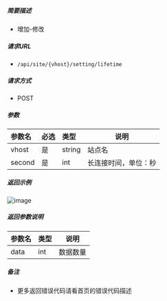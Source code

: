 

    
##### 简要描述

- 增加-修改

##### 请求URL
- ` /api/site/{vhost}/setting/lifetime `
  
##### 请求方式
- POST 

##### 参数

|参数名|必选|类型|说明|
|:----    |:---|:----- |-----   |
|vhost |是  |string |站点名   |
|second |是  |int | 长连接时间，单位：秒    |

##### 返回示例 

![image](https://user-images.githubusercontent.com/90588289/133762117-766ad515-2238-4098-98ef-04e271cd3d7d.png)

##### 返回参数说明 

|参数名|类型|说明|
|:-----  |:-----|-----                           |
|data |int   |数据数量  |

##### 备注 

- 更多返回错误代码请看首页的错误代码描述



